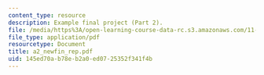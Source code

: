 ```yaml
---
content_type: resource
description: Example final project (Part 2).
file: /media/https%3A/open-learning-course-data-rc.s3.amazonaws.com/11-423-information-and-communication-technologies-in-community-development-spring-2004/145ed70ab78eb2a0ed0725352f341f4b_a2_newfin_rep.pdf
file_type: application/pdf
resourcetype: Document
title: a2_newfin_rep.pdf
uid: 145ed70a-b78e-b2a0-ed07-25352f341f4b
---
```

